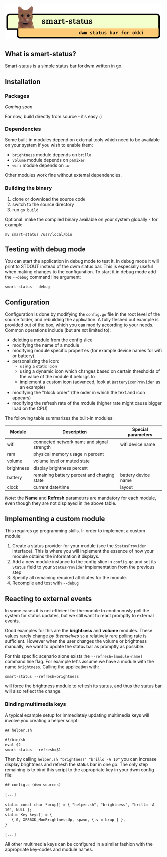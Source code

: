 # ![logo](smart-status-logo.png "smart-status for dwm")

## What is smart-status?
Smart-status is a simple status bar for [dwm](http://dwm.suckless.org/) written in go.

## Installation

### Packages

*Coming soon*. 

For now, build directly from source - it's easy :)

### Dependencies

Some built-in modules depend on external tools which need to be available on your system if you wish to enable them:

*  `brightness` module depends on `brillo`
*  `volume` module depends on `pamixer`
*  `wifi` module depends on `iw`

Other modules work fine without external dependencies.

### Building the binary

1.  clone or download the source code
1.  switch to the source directory
1.  run `go build`

Optional: make the compiled binary available on your system globally - for example 

```
mv smart-status /usr/local/bin
```

## Testing with debug mode
You can start the application in debug mode to test it. In debug mode it will print to STDOUT instead of the dwm status bar. This is especially useful when making changes to the configuration.
To start it in debug mode add the `--debug` command line argument:

```
smart-status --debug
```    

## Configuration

Configuration is done by modifying the `config.go` file in the root level of the source folder, and rebuilding the application.
A fully fleshed out example is provided out of the box, which you can modify according to your needs. Common operations include (but are not limited to):

*  deleting a module from the config slice
*  modifying the name of a module
*  modifying module specific properties (for example device names for wifi or battery)  
*  personalizing the icon:
    *  using a static icon
    *  using a dynamic icon which changes based on certain thresholds of the value of the module it belongs to
    *  implement a custom icon (advanced, look at `BatteryIconProvider` as an example)
*  modifying the "block order" (the order in which the text and icon appears)
*  modifying the refresh rate of the module (higher rate might cause bigger load on the CPU)
  
  
The following table summarizes the built-in modules:

| Module           | Description                                               | Special parameters  |
| ---------------- | --------------------------------------------------------- | ------------------- |
| wifi             | connected network name and signal strength                | wifi device name    |
| ram              | physical memory usage in percent                          |                     |
| volume           | volume level or muted state                               |                     |
| brightness       | display brightness percent                                |                     |
| battery          | remaining battery percent and charging state              | battery device name |
| clock            | current date/time                                         | layout              | 
     
_Note_: the **Name** and **Refresh** parameters are mandatory for each module, even though they are not displayed in the above table.
 
## Implementing a custom module

This requires go programming skills. In order to implement a custom module:

1.  Create a status provider for your module (see the `StatusProvider` interface). This is where you will implement the essence of how your module obtains the information it displays.
1.  Add a new module instance to the config slice in `config.go` and set its `Status` field to your `StatusProvider` implementation from the previous step
1.  Specify all remaining required attributes for the module.
1.  Recompile and test with `--debug`
 
## Reacting to external events

In some cases it is not efficient for the module to continuously poll the system for status updates, but we still want to react promptly to external events.

Good examples for this are the **brightness** and **volume** modules. These values rarely change *by themselves* so a relatively rare polling rate is sufficient. However when the user changes the volume or brightness manually, we want to update the status bar as promptly as possible.

For this specific scenario alone exists the `--refresh=[module-name]` command line flag. For example let's assume we have a module with the name `brightness`. Calling the application with:

```
smart-status --refresh=brightness
```

will force the brightness module to refresh its status, and thus the status bar will also reflect the change.

### Binding multimedia keys

A typical example setup for immediately updating multimedia keys will involve you creating a helper script:

```
## helper.sh

#!/bin/sh
eval $2
smart-status --refresh=$1
```

Then by calling `helper.sh "brightness" "brillo -A 10"` you can increase display brightness and refresh the status bar in one go.
The only step remaining is to bind this script to the appropriate key in your dwm config file:

```
## config.c (dwm sources)

[...]

static const char *brup[] = { "helper.sh", "brightness", "brillo -A 10", NULL };
static Key keys[] = {
   { 0, XF86XK_MonBrightnessUp, spawn, {.v = brup } },
}

[...]
```

All other multimedia keys can be configured in a similar fashion with the appropriate key-codes and module names.